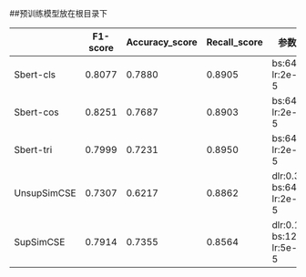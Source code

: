 ##预训练模型放在根目录下

|             | F1-score | Accuracy_score | Recall_score | 参数                     |
| ----------- | -------- | -------------- | ------------ | ------------------------ |
| Sbert-cls   | 0.8077   | 0.7880         | 0.8905       | bs:64  lr:2e-5           |
| Sbert-cos   | 0.8251   | 0.7687         | 0.8903       | bs:64  lr:2e-5           |
| Sbert-tri   | 0.7999   | 0.7231         | 0.8950       | bs:64  lr:2e-5           |
| UnsupSimCSE | 0.7307   | 0.6217         | 0.8862       | dlr:0.3  bs:64  lr:2e-5  |
| SupSimCSE   | 0.7914   | 0.7355         | 0.8564       | dlr:0.1  bs:128  lr:5e-5 |


